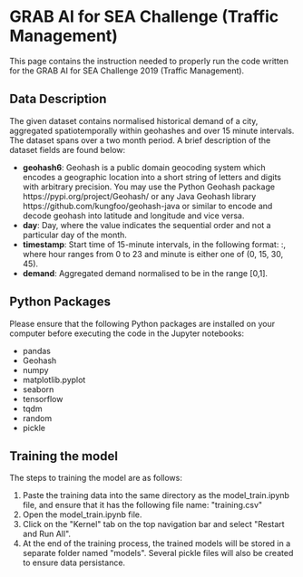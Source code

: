 <h1> GRAB AI for SEA Challenge (Traffic Management) </h1>

This page contains the instruction needed to properly run the code
written for the GRAB AI for SEA Challenge 2019 (Traffic Management).

<h2> Data Description </h2>
The given dataset contains normalised historical demand of a city, 
aggregated spatiotemporally within geohashes and over 15 minute 
intervals. The dataset spans over a two month period. A brief 
description of the dataset fields are found below:

<ul>
    <li>
        <strong>geohash6</strong>: Geohash is a public domain geocoding system which 
                                   encodes a geographic location into a short string of letters 
                                   and digits with arbitrary precision. You may use the Python 
                                   Geohash package https://pypi.org/project/Geohash/ or any Java 
                                   Geohash library https://github.com/kungfoo/geohash-java or 
                                   similar to encode and decode geohash into latitude and longitude
                                   and vice versa.
    </li>
    <li>
        <strong>day</strong>: Day, where the value indicates the sequential order and 
                              not a particular day of the month.
    </li>
    <li>
        <strong>timestamp</strong>: Start time of 15-minute intervals, in the following
                                    format: <hour>:<minute>, where hour ranges from 0 to 23 and 
                                    minute is either one of (0, 15, 30, 45).
    </li>
    <li>
        <strong>demand</strong>: Aggregated demand normalised to be in the range [0,1].
    </li>
</ul>

<h2>Python Packages</h2>
Please ensure that the following Python packages are installed on your computer 
before executing the code in the Jupyter notebooks: 

<ul>
    <li>pandas</li>
    <li>Geohash</li>
    <li>numpy</li>
    <li>matplotlib.pyplot</li>
    <li>seaborn</li>
    <li>tensorflow</li>
    <li>tqdm</li>
    <li>random</li>
    <li>pickle</li>
</ul>

<h2>Training the model</h2>
The steps to training the model are as follows:
<ol>
    <li>
        Paste the training data into the same directory as the model_train.ipynb file,
        and ensure that it has the following file name: "training.csv"
    </li>
    <li>
        Open the model_train.ipynb file.
    </li>
    <li>
        Click on the "Kernel" tab on the top navigation bar and select "Restart 
        and Run All".
    </li>
    <li>
        At the end of the training process, the trained models will be stored
        in a separate folder named "models". Several pickle files will also
        be created to ensure data persistance.
    </li>
</ol>





